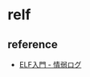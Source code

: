 # relf

## reference
* [ELF入門 - 情弱ログ](http://sugawarayusuke.hatenablog.com/entry/2017/04/09/213133)
